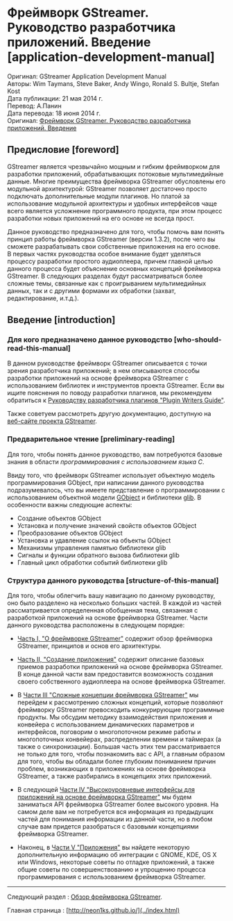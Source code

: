 # Фреймворк GStreamer. Руководство разработчика приложений. Введение [application-development-manual]

Оригинал: GStreamer Application Development Manual  
Авторы: Wim Taymans, Steve Baker, Andy Wingo, Ronald S. Bultje, Stefan Kost  
Дата публикации: 21 мая 2014 г.  
Перевод: А.Панин  
Дата перевода: 18 июня 2014 г.  
Оригинал: [Фреймворк GStreamer. Руководство разработчика приложений. Введение](http://rus-linux.net/MyLDP/BOOKS/gstreamer/00-pred.html)

## Предисловие [foreword]

GStreamer является чрезвычайно мощным и гибким фреймворком для разработки приложений, обрабатывающих потоковые мультимедийные данные. Многие преимущества фреймворка GStreamer обусловлены его модульной архитектурой: GStreamer позволяет достаточно просто подключать дополнительные модули плагинов. Но платой за использование модульной архитектуры и удобных интерфейсов чаще всего является усложнение программного продукта, при этом процесс разработки новых приложений на его основе не всегда прост.

Данное руководство предназначено для того, чтобы помочь вам понять принцип работы фреймворка GStreamer (версии 1.3.2), после чего вы сможете разрабатывать свои собственные приложения на его основе. В первых частях руководства особое внимание будет уделяться процессу разработки простого аудиоплеера, причем главной целью данного процесса будет объяснение основных концепций фреймворка GStreamer. В следующих разделах будут рассматриваться более сложные темы, связанные как с проигрыванием мультимедийных данных, так и с другими формами их обработки (захват, редактирование, и.т.д.).

## Введение [introduction]

### Для кого предназначено данное руководство [who-should-read-this-manual]

В данном руководстве фреймворк GStreamer описывается с точки зрения разработчика приложений; в нем описываются способы разработки приложений на основе фреймворка GStreamer с использованием библиотек и инструментов проекта GStreamer. Если вы ищите пояснения по поводу разработки плагинов, мы рекомендуем обратиться к [Руководству разработчика плагинов "Plugin Writers Guide"](http://gstreamer.freedesktop.org/data/doc/gstreamer/head/pwg/html/index.html).

Также советуем рассмотреть другую документацию, доступную на [веб-сайте проекта GStreamer](http://gstreamer.freedesktop.org/documentation/).

### Предварительное чтение [preliminary-reading]

Для того, чтобы понять данное руководство, вам потребуются базовые знания в области *программирования с использованием языка C*.

Ввиду того, что фреймворк GStreamer использует объектную модель программирования GObject, при написании данного руководства подразумевалось, что вы имеете представление о программировании с использованием объектной модели [GObject](http://library.gnome.org/devel/gobject/stable/) и библиотеки [glib](http://library.gnome.org/devel/glib/stable/). В особенности важны следующие аспекты:

- Создание объектов GObject
- Установка и получение значений свойств объектов GObject
- Преобразование объектов GObject
- Установка и удавление ссылок на объекты GObject
- Механизмы управления памятью библиотеки glib
- Сигналы и функции обратного вызова библиотеки glib
- Главный цикл обработки событий библиотеки glib


### Структура данного руководства [structure-of-this-manual]

Для того, чтобы облегчить вашу навигацию по данному руководству, оно было разделено на несколько больших частей. В каждой из частей рассматривается определенная обобщенная тема, связанная с разработкой приложений на основе фреймворка GStreamer. Части данного руководства расположены в следующем порядке:

- [Часть I, "О фреймворке GStreamer"](01-gstreamer.html) содержит обзор фреймворка GStreamer, принципов и основ его архитектуры.

- [Часть II, "Создание приложения"](http://gstreamer.freedesktop.org/data/doc/gstreamer/head/manual/html/part-building.html) содержит описание базовых приемов разработки приложений на основе фреймворка GStreamer. В конце данной части вам предоставится возможность создания своего собственного аудиоплеера на основе фреймворка GStreamer.

- В [Части III "Сложные концепции фреймворка GStreamer"](http://gstreamer.freedesktop.org/data/doc/gstreamer/head/manual/html/part-advanced.html) мы перейдем к рассмотрению сложных концепций, которые позволяют фреймворку GStreamer превосходить конкурирующие программные продукты. Мы обсудим методику взаимодействия приложения и конвейера с использованием динамических параметров и интерфейсов, поговорим о многопоточном режиме работы и многопоточных конвейерах, распределении времени и таймерах (а также о синхронизации). Большая часть этих тем рассматривается не только для того, чтобы познакомить вас с API, а главным образом для того, чтобы вы обладали более глубоким пониманием причин проблем, возникающих в приложениях на основе фреймворка GStreamer, а также разбирались в концепциях этих приложений.

- В следующей [Части IV "Высокоуровневые интерфейсы для приложений на основе фреймворка GStreamer"](http://gstreamer.freedesktop.org/data/doc/gstreamer/head/manual/html/part-highlevel.html) мы будем заниматься API фреймворка GStreamer более высокого уровня. На самом деле вам не потребуется вся информация из предыдущих частей для понимания информации из данной части, но в любом случае вам придется разобраться с базовыми концепциями фреймворка GStreamer.

- Наконец, в [Части V "Приложения"](http://gstreamer.freedesktop.org/data/doc/gstreamer/head/manual/html/part-appendices.html) вы найдете некоторую дополнительную информацию об интеграции с GNOME, KDE, OS X или Windows, некоторые советы по отладке приложений, а также общие советы по совершенствованию и упрощению процесса программирования с использованием фреймворка GStreamer.

----------

Следующий раздел : [Обзор фреймворка GStreamer](01-gstreamer.html).

Главная страница : [http://neon1ks.github.io/](../index.html)

